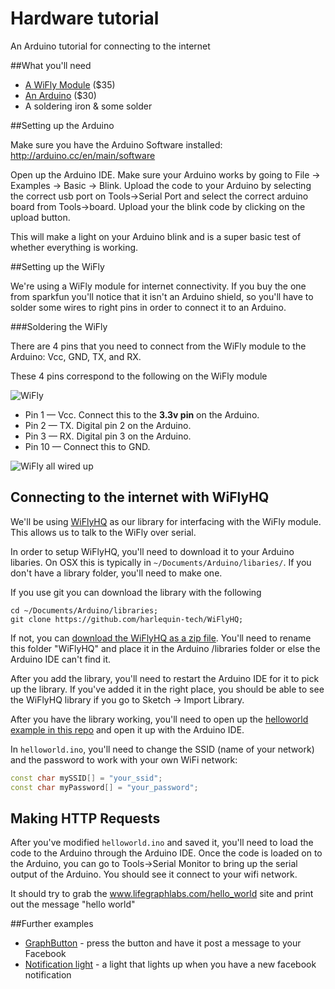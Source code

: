 # Hardware tutorial

An Arduino tutorial for connecting to the internet

##What you'll need
* [A WiFly Module](https://www.sparkfun.com/products/10822) ($35)
* [An Arduino](https://www.sparkfun.com/products/11021) ($30)
* A soldering iron & some solder

##Setting up the Arduino

Make sure you have the Arduino Software installed: http://arduino.cc/en/main/software

Open up the Arduino IDE. Make sure your Arduino works by going to File -> Examples -> Basic -> Blink. Upload the code to your Arduino by selecting the correct usb port on Tools->Serial Port and select the correct arduino board from Tools->board. Upload your the blink code by clicking on the upload button. 

This will make a light on your Arduino blink and is a super basic test of whether everything is working. 

##Setting up the WiFly

We're using a WiFly module for internet connectivity. If you buy the one from sparkfun you'll notice that it isn't an Arduino shield, so you'll have to solder some wires to right pins in order to connect it to an Arduino.

###Soldering the WiFly

There are 4 pins that you need to connect from the WiFly module to the Arduino: Vcc, GND, TX, and RX.

These 4 pins correspond to the following on the WiFly module

![WiFly](https://raw.github.com/lifegraph/hw-tutorial/master/imgs/wifly.png)

* Pin 1 &mdash; Vcc. Connect this to the **3.3v pin** on the Arduino.
* Pin 2 &mdash; TX. Digital pin 2 on the Arduino.
* Pin 3 &mdash; RX. Digital pin 3 on the Arduino.
* Pin 10 &mdash; Connect this to GND.

![WiFly all wired up](http://i.imgur.com/EDxmchO.png)

## Connecting to the internet with WiFlyHQ

We'll be using [WiFlyHQ](https://github.com/harlequin-tech/WiFlyHQ) as our library for interfacing with the WiFly module. This allows us to talk to the WiFly over serial.

In order to setup WiFlyHQ, you'll need to download it to your Arduino libaries. On OSX this is typically in `~/Documents/Arduino/libaries/`. If you don't have a library folder, you'll need to make one. 

If you use git you can download the library with the following

```
cd ~/Documents/Arduino/libraries;
git clone https://github.com/harlequin-tech/WiFlyHQ;
```

If not, you can [download the WiFlyHQ as a zip file](https://github.com/harlequin-tech/WiFlyHQ/archive/master.zip). You'll need to rename this folder "WiFlyHQ" and place it in the Arduino /libraries folder or else the Arduino IDE can't find it. 

After you add the library, you'll need to restart the Arduino IDE for it to pick up the library. If you've added it in the right place, you should be able to see the WiFlyHQ library if you go to Sketch -> Import Library.

After you have the library working, you'll need to open up the [helloworld example in this repo](https://github.com/lifegraph/hw-tutorial/blob/master/helloworld/helloworld.ino) and open it up with the Arduino IDE. 

In `helloworld.ino`, you'll need to change the SSID (name of your network) and the password to work with your own WiFi network:

```ino
const char mySSID[] = "your_ssid";
const char myPassword[] = "your_password";
```

## Making HTTP Requests

After you've modified `helloworld.ino` and saved it, you'll need to load the code to the Arduino through the Arduino IDE. Once the code is loaded on to the Arduino, you can go to Tools->Serial Monitor to bring up the serial output of the Arduino. You should see it connect to your wifi network.

It should try to grab the www.lifegraphlabs.com/hello_world site and print out the message "hello world"

##Further examples

* [GraphButton](https://github.com/lifegraph/graphbutton-wifly) - press the button and have it post a message to your Facebook
* [Notification light](https://github.com/lifegraph/notificationlight) - a light that lights up when you have a new facebook notification